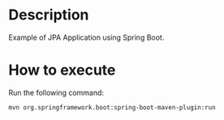 # Description

Example of JPA Application using Spring Boot.

# How to execute

Run the following command:

```shell
mvn org.springframework.boot:spring-boot-maven-plugin:run
```
